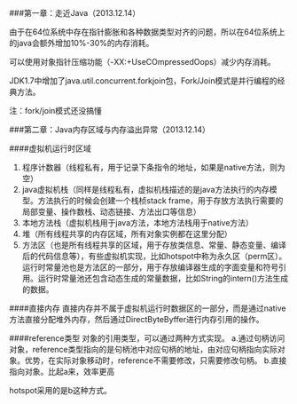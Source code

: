 ###第一章：走近Java（2013.12.14）

由于在64位系统中存在指针膨胀和各种数据类型对齐的问题，所以在64位系统上的java会额外增加10%-30%的内存消耗。


可以使用对象指针压缩功能（-XX:+UseCOmpressedOops）减少内存消耗。


JDK1.7中增加了java.util.concurrent.forkjoin包，Fork/Join模式是并行编程的经典方法。


注：fork/join模式还没搞懂


###第二章：Java内存区域与内存溢出异常（2013.12.14）


####虚拟机运行时区域


  1. 程序计数器（线程私有，用于记录下条指令的地址，如果是native方法，则为空）
  2. java虚拟机栈（同样是线程私有，虚拟机栈描述的是java方法执行的内存模型。方法执行的时候会创建一个栈桢stack frame，用于存放方法执行需要的局部变量、操作数栈、动态链接、方法出口等信息）
  3. 本地方法栈（虚拟机栈用于java方法，本地方法栈用于native方法）
  4. 堆（所有线程共享的内存区域，所有对象实例都在这里分配）
  5. 方法区（也是所有线程共享的区域，用于存放类信息、常量、静态变量、编译后的代码信息等），有些虚拟机实现，比如hotspot中称为永久区（perm区）。运行时常量池也是方法区的一部分，用于存放编译器生成的字面变量和符号引用。运行时常量池还包含动态生成的常量数据，比如String的intern()方法生成的数据。



####直接内存
直接内存并不属于虚拟机运行时数据区的一部分，而是通过native方法直接分配堆外内存，然后通过DirectByteByffer进行内存引用的操作。

####reference类型
对象的引用类型，可以通过两种方式实现。
a.通过句柄访问对象，reference类型指向的是句柄池中对应句柄的地址，由对应句柄指向实际对象。优势，在实际对象移动时，reference不需要修改，只需要修改句柄。
b.直接指向对象。比起a来，效率更高


hotspot采用的是b这种方式。